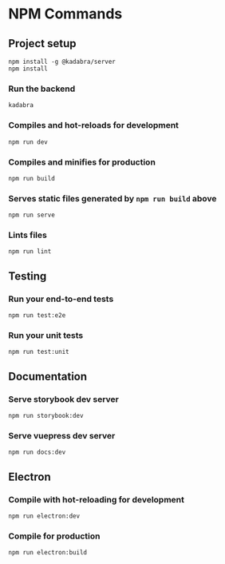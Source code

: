 # NPM Commands

## Project setup
```
npm install -g @kadabra/server
npm install
```

### Run the backend
```
kadabra
```

### Compiles and hot-reloads for development
```
npm run dev
```

### Compiles and minifies for production
```
npm run build
```

### Serves static files generated by `npm run build` above
```
npm run serve
```

### Lints files
```
npm run lint
```

## Testing

### Run your end-to-end tests
```
npm run test:e2e
```

### Run your unit tests
```
npm run test:unit
```

## Documentation

### Serve storybook dev server
```
npm run storybook:dev
```

### Serve vuepress dev server
```
npm run docs:dev
```

## Electron

### Compile with hot-reloading for development
```
npm run electron:dev
```

### Compile for production
```
npm run electron:build
```

